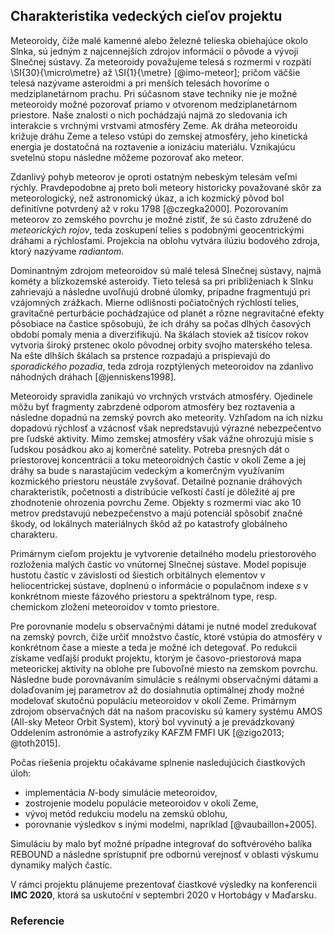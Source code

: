 ## Charakteristika vedeckých cieľov projektu
Meteoroidy, čiže malé kamenné alebo železné telieska obiehajúce okolo Slnka,
sú jedným z najcennejších zdrojov informácií o pôvode a vývoji Slnečnej sústavy.
Za meteoroidy považujeme telesá s rozmermi v rozpätí \SI{30}{\micro\metre} až
\SI{1}{\metre} [@imo-meteor]; pričom väčšie telesá nazývame asteroidmi
a pri menších telesách hovoríme o medziplanetárnom prachu.
Pri súčasnom stave techniky nie je možné meteoroidy možné pozorovať priamo
v otvorenom medziplanetárnom priestore. Naše znalosti o nich pochádzajú najmä zo sledovania
ich interakcie s vrchnými vrstvami atmosféry Zeme. Ak dráha meteoroidu križuje dráhu Zeme
a teleso vstúpi do zemskej atmosféry, jeho kinetická energia je dostatočná na roztavenie a ionizáciu materiálu.
Vznikajúcu svetelnú stopu následne môžeme pozorovať ako meteor.

Zdanlivý pohyb meteorov je oproti ostatným nebeským telesám veľmi rýchly.
Pravdepodobne aj preto boli meteory historicky považované skôr za meteorologický, než astronomický úkaz,
a ich kozmický pôvod bol definitívne potvrdený až v roku 1798 [@czegka2000].
Pozorovaním meteorov zo zemského povrchu je možné zistiť, že sú často združené do *meteorických rojov*,
teda zoskupení telies s podobnými geocentrickými dráhami a rýchlosťami.
Projekcia na oblohu vytvára ilúziu bodového zdroja, ktorý nazývame *radiantom*.

Dominantným zdrojom meteoroidov sú malé telesá Slnečnej sústavy, najmä kométy
a blízkozemské asteroidy. Tieto telesá sa pri priblíženiach k Slnku zahrievajú
a následne uvoľňujú drobné úlomky, prípadne fragmentujú pri vzájomných zrážkach.
Mierne odlišnosti počiatočných rýchlostí telies, gravitačné perturbácie pochádzajúce od planét
a rôzne negravitačné efekty pôsobiace na častice spôsobujú, že ich dráhy sa počas dlhých časových období
pomaly menia a diverzifikujú. Na škálach stoviek až tisícov rokov vytvoria široký prstenec
okolo pôvodnej orbity svojho materského telesa. Na ešte dlhších škálach sa prstence rozpadajú
a prispievajú do *sporadického pozadia*, teda zdroja rozptýlených
meteoroidov na zdanlivo náhodných dráhach [@jenniskens1998].

Meteoroidy spravidla zanikajú vo vrchných vrstvách atmosféry. Ojedinele môžu byť fragmenty zabrzdené
odporom atmosféry bez roztavenia a následne dopadnú na zemský povrch ako meteority.
Vzhľadom na ich nízku dopadovú rýchlosť a vzácnosť však nepredstavujú výrazné nebezpečentvo pre ľudské aktivity.
Mimo zemskej atmosféry však vážne ohrozujú misie s ľudskou posádkou ako aj komerčné satelity.
Potreba presných dát o priestorovej koncentrácii a toku meteoroidných častíc v okolí Zeme a jej dráhy sa bude s narastajúcim vedeckým a komerčným využívaním
kozmického priestoru neustále zvyšovať. Detailné poznanie dráhových charakteristík, početnosti a distribúcie veľkostí
častí je dôležité aj pre zhodnotenie ohrozenia povrchu Zeme. Objekty s rozmermi viac ako 10 metrov predstavujú nebezpečenstvo
a majú potenciál spôsobiť značné škody, od lokálnych materiálnych škôd až po katastrofy globálneho charakteru.

Primárnym cieľom projektu je vytvorenie detailného modelu priestorového rozloženia malých častíc vo vnútornej Slnečnej sústave.
Model popisuje hustotu častíc v závislosti od šiestich orbitálnych elementov v heliocentrickej sústave,
doplnenú o informácie o populačnom indexe $s$ v konkrétnom mieste fázového priestoru
a spektrálnom type, resp. chemickom zložení meteoroidov v tomto priestore.

Pre porovnanie modelu s observačnými dátami je nutné model zredukovať na zemský povrch,
čiže určiť množstvo častíc, ktoré vstúpia do atmosféry v konkrétnom čase a mieste a teda je možné ich detegovať.
Po redukcii získame vedľajší produkt projektu, ktorým je časovo-priestorová mapa meteorickej aktivity na oblohe
pre ľubovoľné miesto na zemskom povrchu. Následne bude porovnávaním simulácie s reálnymi observačnými dátami
a dolaďovaním jej parametrov až do dosiahnutia optimálnej zhody možné modelovať
skutočnú populáciu meteoroidov v okolí Zeme.
Primárnym zdrojom observačných dát na našom pracovisku sú kamery systému AMOS (All-sky Meteor Orbit System),
ktorý bol vyvinutý a je prevádzkovaný Oddelením astronómie a astrofyziky KAFZM FMFI UK [@zigo2013; @toth2015].

Počas riešenia projektu očakávame splnenie nasledujúcich čiastkových úloh:

- implementácia $N$-body simulácie meteoroidov,
- zostrojenie modelu populácie meteoroidov v okolí Zeme,
- vývoj metód redukciu modelu na zemskú oblohu,
- porovnanie výsledkov s inými modelmi, napríklad [@vaubaillon+2005].

Simuláciu by malo byť možné prípadne integrovať do softvérového balíka REBOUND
a následne sprístupniť pre odbornú verejnosť v oblasti výskumu dynamiky malých častíc.

V rámci projektu plánujeme prezentovať čiastkové výsledky na konferencii **IMC 2020**,
ktorá sa uskutoční v septembri 2020 v Hortobágy v Maďarsku.

### Referencie

